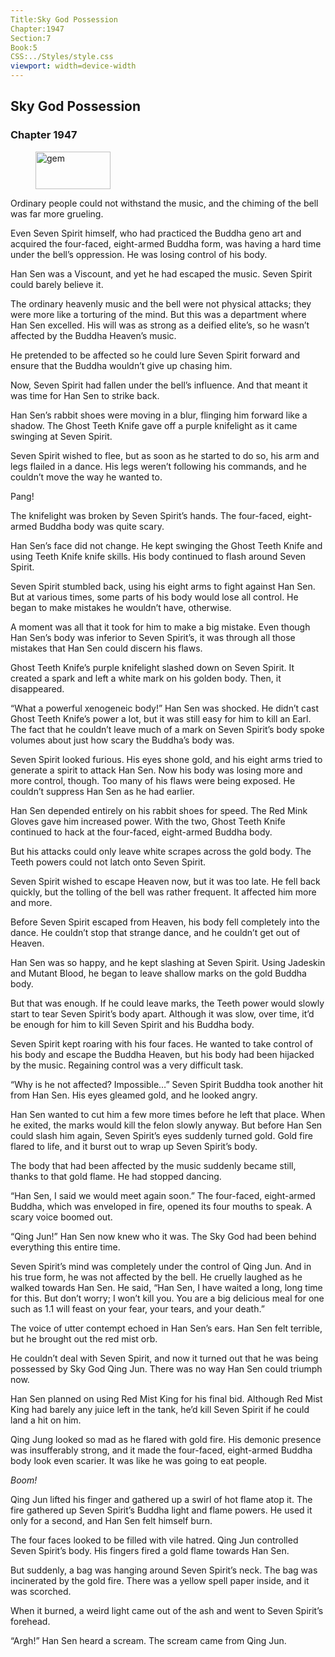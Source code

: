 ```yaml
---
Title:Sky God Possession 
Chapter:1947 
Section:7 
Book:5 
CSS:../Styles/style.css 
viewport: width=device-width
---
```

  
## Sky God Possession
### Chapter 1947
  
<figure>
	<img src="../Images/gem.gif" alt="gem" id="gem" width="120" height="60" />
</figure>
  

  
Ordinary people could not withstand the music, and the chiming of the bell was far more grueling.

Even Seven Spirit himself, who had practiced the Buddha geno art and acquired the four-faced, eight-armed Buddha form, was having a hard time under the bell’s oppression. He was losing control of his body.

Han Sen was a Viscount, and yet he had escaped the music. Seven Spirit could barely believe it.

The ordinary heavenly music and the bell were not physical attacks; they were more like a torturing of the mind. But this was a department where Han Sen excelled. His will was as strong as a deified elite’s, so he wasn’t affected by the Buddha Heaven’s music.

He pretended to be affected so he could lure Seven Spirit forward and ensure that the Buddha wouldn’t give up chasing him.

Now, Seven Spirit had fallen under the bell’s influence. And that meant it was time for Han Sen to strike back.

Han Sen’s rabbit shoes were moving in a blur, flinging him forward like a shadow. The Ghost Teeth Knife gave off a purple knifelight as it came swinging at Seven Spirit.

Seven Spirit wished to flee, but as soon as he started to do so, his arm and legs flailed in a dance. His legs weren’t following his commands, and he couldn’t move the way he wanted to.

Pang!

The knifelight was broken by Seven Spirit’s hands. The four-faced, eight-armed Buddha body was quite scary.

Han Sen’s face did not change. He kept swinging the Ghost Teeth Knife and using Teeth Knife knife skills. His body continued to flash around Seven Spirit.

Seven Spirit stumbled back, using his eight arms to fight against Han Sen. But at various times, some parts of his body would lose all control. He began to make mistakes he wouldn’t have, otherwise.

A moment was all that it took for him to make a big mistake. Even though Han Sen’s body was inferior to Seven Spirit’s, it was through all those mistakes that Han Sen could discern his flaws.

Ghost Teeth Knife’s purple knifelight slashed down on Seven Spirit. It created a spark and left a white mark on his golden body. Then, it disappeared.

“What a powerful xenogeneic body!” Han Sen was shocked. He didn’t cast Ghost Teeth Knife’s power a lot, but it was still easy for him to kill an Earl. The fact that he couldn’t leave much of a mark on Seven Spirit’s body spoke volumes about just how scary the Buddha’s body was.

Seven Spirit looked furious. His eyes shone gold, and his eight arms tried to generate a spirit to attack Han Sen. Now his body was losing more and more control, though. Too many of his flaws were being exposed. He couldn’t suppress Han Sen as he had earlier.

Han Sen depended entirely on his rabbit shoes for speed. The Red Mink Gloves gave him increased power. With the two, Ghost Teeth Knife continued to hack at the four-faced, eight-armed Buddha body.

But his attacks could only leave white scrapes across the gold body. The Teeth powers could not latch onto Seven Spirit.

Seven Spirit wished to escape Heaven now, but it was too late. He fell back quickly, but the tolling of the bell was rather frequent. It affected him more and more.

Before Seven Spirit escaped from Heaven, his body fell completely into the dance. He couldn’t stop that strange dance, and he couldn’t get out of Heaven.

Han Sen was so happy, and he kept slashing at Seven Spirit. Using Jadeskin and Mutant Blood, he began to leave shallow marks on the gold Buddha body.

But that was enough. If he could leave marks, the Teeth power would slowly start to tear Seven Spirit’s body apart. Although it was slow, over time, it’d be enough for him to kill Seven Spirit and his Buddha body.

Seven Spirit kept roaring with his four faces. He wanted to take control of his body and escape the Buddha Heaven, but his body had been hijacked by the music. Regaining control was a very difficult task.

“Why is he not affected? Impossible…” Seven Spirit Buddha took another hit from Han Sen. His eyes gleamed gold, and he looked angry.

Han Sen wanted to cut him a few more times before he left that place. When he exited, the marks would kill the felon slowly anyway. But before Han Sen could slash him again, Seven Spirit’s eyes suddenly turned gold. Gold fire flared to life, and it burst out to wrap up Seven Spirit’s body.

The body that had been affected by the music suddenly became still, thanks to that gold flame. He had stopped dancing.

“Han Sen, I said we would meet again soon.” The four-faced, eight-armed Buddha, which was enveloped in fire, opened its four mouths to speak. A scary voice boomed out.

“Qing Jun!” Han Sen now knew who it was. The Sky God had been behind everything this entire time.

Seven Spirit’s mind was completely under the control of Qing Jun. And in his true form, he was not affected by the bell. He cruelly laughed as he walked towards Han Sen. He said, “Han Sen, I have waited a long, long time for this. But don’t worry; I won’t kill you. You are a big delicious meal for one such as 1.1 will feast on your fear, your tears, and your death.”

The voice of utter contempt echoed in Han Sen’s ears. Han Sen felt terrible, but he brought out the red mist orb.

He couldn’t deal with Seven Spirit, and now it turned out that he was being possessed by Sky God Qing Jun. There was no way Han Sen could triumph now.

Han Sen planned on using Red Mist King for his final bid. Although Red Mist King had barely any juice left in the tank, he’d kill Seven Spirit if he could land a hit on him.

Qing Jung looked so mad as he flared with gold fire. His demonic presence was insufferably strong, and it made the four-faced, eight-armed Buddha body look even scarier. It was like he was going to eat people.

*Boom!*

Qing Jun lifted his finger and gathered up a swirl of hot flame atop it. The fire gathered up Seven Spirit’s Buddha light and flame powers. He used it only for a second, and Han Sen felt himself burn.

The four faces looked to be filled with vile hatred. Qing Jun controlled Seven Spirit’s body. His fingers fired a gold flame towards Han Sen.

But suddenly, a bag was hanging around Seven Spirit’s neck. The bag was incinerated by the gold fire. There was a yellow spell paper inside, and it was scorched.

When it burned, a weird light came out of the ash and went to Seven Spirit’s forehead.

“Argh!” Han Sen heard a scream. The scream came from Qing Jun.